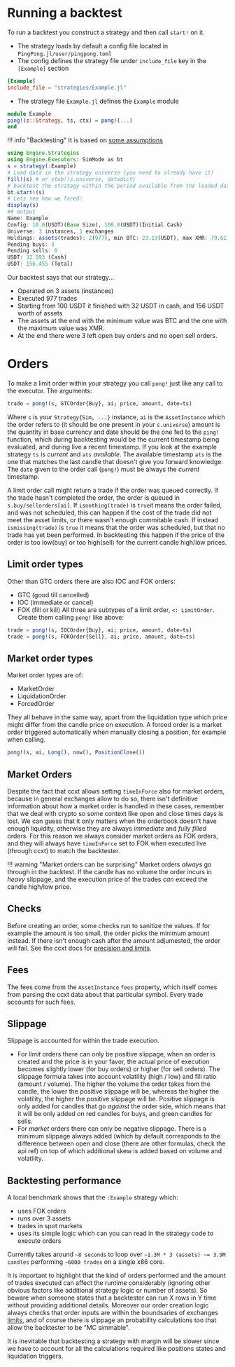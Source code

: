 # Running a backtest

To run a backtest you construct a strategy and then call `start!` on it.

- The strategy loads by default a config file located in `PingPong.jl/user/pingpong.toml`
- The config defines the strategy file under `include_file` key in the `[Example]` section

```toml
[Example]
include_file = "strategies/Example.jl"
```

- The strategy file `Example.jl` defines the `Example` module

```julia
module Example
ping!(s::Strategy, ts, ctx) = pong!(...)
end
```

!!! info "Backtesting"
    It is based on [some assumptions](./engine_notes.md)

```julia
using Engine.Strategies
using Engine.Executors: SimMode as bt
s = strategy(:Example)
# Load data in the strategy universe (you need to already have it)
fill!(s) # or stub!(s.universe, datadict)
# backtest the strategy within the period available from the loaded data.
bt.start!(s)
# Lets see how we fared:
display(s)
## output
Name: Example
Config: 10.0(USDT)(Base Size), 100.0(USDT)(Initial Cash)
Universe: 3 instances, 1 exchanges
Holdings: assets(trades): 2(977), min BTC: 23.13(USDT), max XMR: 79.611(USDT)
Pending buys: 3
Pending sells: 0
USDT: 32.593 (Cash)
USDT: 156.455 (Total)
```

Our backtest says that our strategy...

- Operated on 3 assets (instances)
- Executed 977 trades
- Starting from 100 USDT it finished with 32 USDT in cash, and 156 USDT worth of assets
- The assets at the end with the minimum value was BTC and the one with the maximum value was XMR.
- At the end there were 3 left open buy orders and no open sell orders.

# Orders

To make a limit order within your strategy you call `pong!` just like any call to the executor. The arguments:

```julia
trade = pong!(s, GTCOrder{Buy}, ai; price, amount, date=ts)
```

Where `s` is your `Strategy{Sim, ...}` instance, `ai` is the `AssetInstance` which the order refers to (it should be one present in your `s.universe`) amount is the quantity in base currency and date should be the one fed to the `ping!` function, which during backtesting would be the current timestamp being evaluated, and during live a recent timestamp. If you look at the example strategy `ts` is _current_ and `ats` _available_. The available timestamp `ats` is the one that matches the last candle that doesn't give you forward knowledge. The `date` given to the order call (`pong!`) must be always the _current_ timestamp.

A limit order call might return a trade if the order was queued correctly. If the trade hasn't completed the order, the order is queued in `s.buy/sellorders[ai]`. If `isnothing(trade)` is `true`it means the order failed, and was not scheduled, this can happen if the cost of the trade did not meet the asset limits, or there wasn't enough commitable cash. If instead `ismissing(trade)` is `true` it means that the order was scheduled, but that no trade has yet been performed. In backtesting this happen if the price of the order is too low(buy) or too high(sell) for the current candle high/low prices.

## Limit order types

Other than GTC orders there are also IOC and FOK orders:

- GTC (good till cancelled)
- IOC (immediate or cancel)
- FOK (fill or kill)
  All three are subtypes of a limit order, `<: LimitOrder`.
  Create them calling `pong!` like above:

```julia
trade = pong!(s, IOCOrder{Buy}, ai; price, amount, date=ts)
trade = pong!(s, FOKOrder{Sell}, ai; price, amount, date=ts)
```

## Market order types

Market order types are of:

- MarketOrder
- LiquidationOrder
- ForcedOrder

They all behave in the same way, apart from the liquidation type which price might differ from the candle price on execution. A forced order is a market order triggered automatically when manually closing a position, for example when calling.

```julia
pong!(s, ai, Long(), now(), PositionClose())
```

## Market Orders

Despite the fact that ccxt allows setting `timeInForce` also for market orders, because in general exchanges allow to do so, there isn't definitive information about how a market order is handled in these cases, remember that we deal with crypto so some context like open and close times days is lost. We can guess that it only matters when the orderbook doesn't have enough liquidity, otherwise they are always _immediate_ and _fully filled_ orders. For this reason we always consider market orders as FOK orders, and they will always have `timeInForce` set to FOK when executed live (through ccxt) to match the backtester.

!!! warning "Market orders can be surprising"
    Market orders _always_ go through in the backtest. If the candle has no volume the order incurs in _heavy_ slippage, and the execution price of the trades _can_ exceed the candle high/low price.

## Checks

Before creating an order, some checks run to sanitize the values. If for example the amount is too small, the order picks the minimum amount instead. If there isn't enough cash after the amount adjumested, the order will fail. See the ccxt docs for [precision and limits](http://docs.ccxt.com/#/?id=precision-and-limits).

## Fees

The fees come from the `AssetInstance` `fees` property, which itself comes from parsing the ccxt data about that particular symbol. Every trade accounts for such fees.

## Slippage

Slippage is accounted for within the trade execution.

- For _limit_ orders there can only be positive slippage, when an order is created and the price is in your favor, the actual price of execution becomes slightly lower (for buy orders) or higher (for sell orders).
  The slippage formula takes into account volatility (high / low) and fill ratio (amount / volume). The higher the volume the order takes from the candle, the lower the positive slippage will be, whereas the higher the volatility, the higher the positive slippage will be. Positive slippage is only added for candles that go _against_ the order side, which means that it will be only added on red candles for buys, and green candles for sells.
- For _market_ orders there can only be negative slippage. There is a minimum slippage always added (which by default corresponds to the difference between open and close (there are other formulas, check the api ref) on top of which additional skew is added based on volume and volatility.

## Backtesting performance

A local benchmark shows that the `:Example` strategy which:

- uses FOK orders
- runs over 3 assets
- trades in spot markets
- uses its simple logic which can you can read in the strategy code to execute orders

Currently takes around `~8 seconds` to loop over `~1.3M * 3 (assets) ~= 3.9M candles` performing `~6000 trades` on a single x86 core.

It is important to highlight that the kind of orders performed and the amount of trades executed can affect the runtime considerably (ignoring other obvious factors like additional strategy logic or number of assets).
So beware when someone states that a backtester can run X rows in Y time without providing additional details. Moreover our order creation logic always checks that order inputs are within the boundsaries of exchanges [limits](https://docs.ccxt.com/#/README?id=precision-and-limits), and of course there is slippage an probability calculations too that allow the backtester to be "MC simmable".

It is inevitable that backtesting a strategy with margin will be slower since we have to account for all the calculations required like positions states and liquidation triggers.
